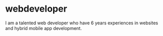 # webdeveloper
I am a talented web developer who have 6 years experiences in websites and hybrid mobile app development.
